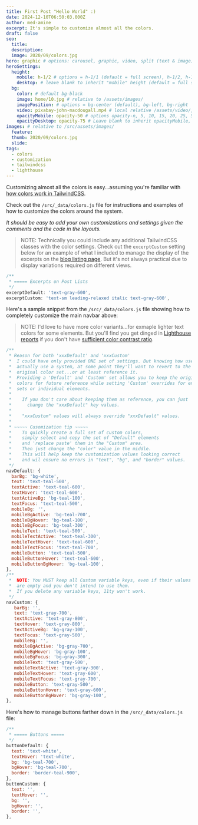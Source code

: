 ```yaml
---
title: First Post "Hello World" :)
date: 2024-12-10T06:50:03.000Z
author: med-amine
excerpt: It's simple to customize almost all the colors.
draft: false
seo:
  title:
  description:
  image: 2020/09/colors.jpg
hero: graphic # options: carousel, graphic, video, split (text & image)
heroSettings:
  height:
    mobile: h-1/2 # options = h-1/1 (default = full screen), h-1/2, h-1/3, h-3/4, h-9/10, h-48 (12rem, 192px), h-56 (14rem, 224px), h-64 (16rem, 256px)
    desktop: # leave blank to inherit "mobile" height (default = full screen)
  bg:
    color: # default bg-black
    image: home/10.jpg # relative to /assets/images/
    imagePosition: # options = bg-center (default), bg-left, bg-right
    video: pixabay-john-macdougall.mp4 # local relative /assets/video/, or full https://... if remote?
    opacityMobile: opacity-50 # options opacity-n, 5, 10, 15, 20, 25, 50, 75, 100 (default)
    opacityDesktop: opacity-75 # Leave blank to inherit opacityMobile, use same options as opacityMobile
images: # relative to /src/assets/images/
  feature:
  thumb: 2020/09/colors.jpg
  slide:
tags:
  - colors
  - customization
  - tailwindcss
  - lighthouse
---
```


Customizing almost all the colors is easy...assuming you're familiar with [how colors work in TailwindCSS](https://tailwindcss.com/docs/customizing-colors 'TailwindCSS Utility-First CSS Framework').

Check out the `/src/_data/colors.js` file for instructions and examples of how to customize the colors around the system.

_It should be easy to add your own customizations and settings given the comments and the code in the layouts._

> NOTE: Technically you could include any additional TailwindCSS classes with the color settings. Check out the `excerptCustom` setting below for an example of what I included to manage the display of the excerpts on the [blog listing page](/blog/).
> But it's not always practical due to display variations required on different views.

```js
/**
 * ===== Excerpts on Post Lists
 */
excerptDefault: 'text-gray-600',
excerptCustom: 'text-sm leading-relaxed italic text-gray-600',
```

Here's a sample snippet from the `/src/_data/colors.js` file showing how to completely customize the main navbar above:

> NOTE: I'd love to have more color variants...for exmaple lighter text colors for some elements. But you'll find you get dinged in [Lighthouse reports](https://developers.google.com/web/tools/lighthouse) if you don't have [sufficient color contrast ratio](https://web.dev/color-contrast/).

```js
/**
 * Reason for both 'xxxDefault' and 'xxxCustom'
 *  I could have only provided ONE set of settings. But knowing how users
 *  actually use a system, at some point they'll want to revert to the
 *  original color set...or at least reference it.
 *  Providing a 'Default' and 'Custom' set allows you to keep the original
 *  colors for future reference while setting 'Custom' overrides for entire
 *  sets or individual elements.
 *
 *    If you don't care about keeping them as reference, you can just
 *      change the "xxxDefault" key values.
 *
 *    "xxxCustom" values will always override "xxxDefault" values.
 *
 * ~~~~~ Cusomization tip ~~~~~
 *    To quickly create a full set of custom colors,
 *    simply select and copy the set of "Default" elements
 *    and 'replace paste' them in the "Custom" area.
 *    Then just change the "color" value in the middle.
 *    This will help keep the customization values looking correct
 *    and wil ensure no errors in "text", "bg", and "border" values.
 */
navDefault: {
  barBg: 'bg-white',
  text: 'text-teal-500',
  textActive: 'text-teal-600',
  textHover: 'text-teal-600',
  textActiveBg: 'bg-teal-100',
  textFocus: 'text-teal-500',
  mobileBg: '',
  mobileBgActive: 'bg-teal-700',
  mobileBgHover: 'bg-teal-100',
  mobileBgFocus: 'bg-teal-300',
  mobileText: 'text-teal-500',
  mobileTextActive: 'text-teal-300',
  mobileTextHover: 'text-teal-600',
  mobileTextFocus: 'text-teal-700',
  mobileButton: 'text-teal-500',
  mobileButtonHover: 'text-teal-600',
  mobileButtonBgHover: 'bg-teal-100',
},
/**
 *  NOTE: You MUST keep all Custom variable keys, even if their values
 *  are empty and you don't intend to use them.
 *  If you delete any variable keys, 11ty won't work.
 */
navCustom: {
   barBg: '',
   text: 'text-gray-700',
   textActive: 'text-gray-800',
   textHover: 'text-gray-800',
   textActiveBg: 'bg-gray-100',
   textFocus: 'text-gray-500',
   mobileBg: '',
   mobileBgActive: 'bg-gray-700',
   mobileBgHover: 'bg-gray-100',
   mobileBgFocus: 'bg-gray-300',
   mobileText: 'text-gray-500',
   mobileTextActive: 'text-gray-300',
   mobileTextHover: 'text-gray-600',
   mobileTextFocus: 'text-gray-700',
   mobileButton: 'text-gray-500',
   mobileButtonHover: 'text-gray-600',
   mobileButtonBgHover: 'bg-gray-100',
},

```

Here's how to manage buttons farther down in the `/src/_data/colors.js` file:

```js
/**
 * ===== Buttons =====
 */
buttonDefault: {
  text: 'text-white',
  textHover: 'text-white',
  bg: 'bg-teal-700',
  bgHover: 'bg-teal-700',
  border: 'border-teal-900',
},
buttonCustom: {
  text: '',
  textHover: '',
  bg: '',
  bgHover: '',
  border: '',
},
```
